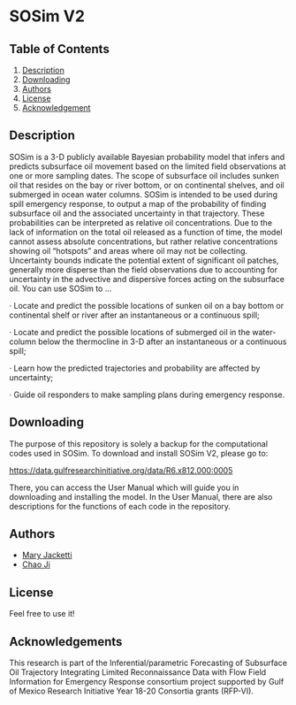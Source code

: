 # SOSim V2

## Table of Contents
1. [Description](#description)
2. [Downloading](#downloading)
2. [Authors](#authors)
3. [License](#license)
4. [Acknowledgement](#acknowledgement)

<a name="descripton"></a>
## Description

SOSim is a 3-D publicly available Bayesian probability model that infers and predicts subsurface oil movement based on the limited field observations at one or more sampling dates. The scope of subsurface oil includes sunken oil that resides on the bay or river bottom, or on continental shelves, and oil submerged in ocean water columns. SOSim is intended to be used during spill emergency response, to output a map of the probability of finding subsurface oil and the associated uncertainty in that trajectory. These probabilities can be interpreted as relative oil concentrations. Due to the lack of information on the total oil released as a function of time, the model cannot assess absolute concentrations, but rather relative concentrations showing oil “hotspots” and areas where oil may not be collecting. Uncertainty bounds indicate the potential extent of significant oil patches, generally more disperse than the field observations due to accounting for uncertainty in the advective and dispersive forces acting on the subsurface oil. You can use SOSim to …

· Locate and predict the possible locations of sunken oil on a bay bottom or continental shelf or river after an instantaneous or a continuous spill;

· Locate and predict the possible locations of submerged oil in the water-column below the thermocline in 3-D after an instantaneous or a continuous spill;

· Learn how the predicted trajectories and probability are affected by uncertainty;

· Guide oil responders to make sampling plans during emergency response.

<a name="downloading"></a>
## Downloading

The purpose of this repository is solely a backup for the computational codes used in SOSim. To download and install SOSim V2, please go to:

https://data.gulfresearchinitiative.org/data/R6.x812.000:0005 

There, you can access the User Manual which will guide you in downloading and installing the model. In the User Manual, there are also descriptions for the functions of each code in the repository. 

<a name="authors"></a>
## Authors

* [Mary Jacketti](https://github.com/maryjacketti)
* [Chao Ji](https://github.com/jichaojoyce)

<a name="license"></a>
## License
Feel free to use it!

<a name="acknowledgement"></a>
## Acknowledgements

This research is part of the Inferential/parametric Forecasting of Subsurface Oil Trajectory Integrating Limited Reconnaissance Data with Flow Field Information for Emergency Response consortium project supported by Gulf of Mexico Research Initiative Year 18-20 Consortia grants (RFP-VI). 

